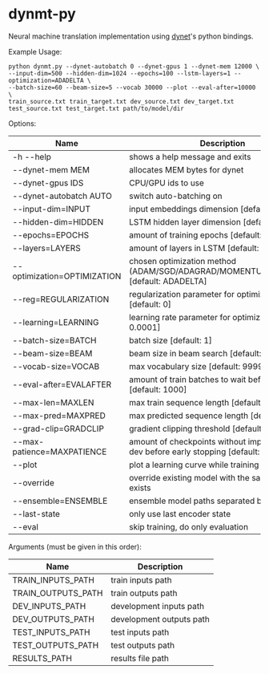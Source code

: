 # dynmt-py

Neural machine translation implementation using [dynet](https://github.com/clab/dynet)'s python bindings.

Example Usage:
~~~~
python dynmt.py --dynet-autobatch 0 --dynet-gpus 1 --dynet-mem 12000 \
--input-dim=500 --hidden-dim=1024 --epochs=100 --lstm-layers=1 --optimization=ADADELTA \
--batch-size=60 --beam-size=5 --vocab 30000 --plot --eval-after=10000  \
train_source.txt train_target.txt dev_source.txt dev_target.txt test_source.txt test_target.txt path/to/model/dir
~~~~

Options:

Name|Description
--- | ---
  -h --help        |             shows a help message and exits
  --dynet-mem MEM      |         allocates MEM bytes for dynet
  --dynet-gpus IDS  |         CPU/GPU ids to use
  --dynet-autobatch AUTO   |     switch auto-batching on
  --input-dim=INPUT      |       input embeddings dimension [default: 300]
  --hidden-dim=HIDDEN     |      LSTM hidden layer dimension [default: 100]
  --epochs=EPOCHS         |      amount of training epochs [default: 1]
  --layers=LAYERS         |      amount of layers in LSTM [default: 1]
  --optimization=OPTIMIZATION  | chosen optimization method (ADAM/SGD/ADAGRAD/MOMENTUM/ADADELTA) [default: ADADELTA]
  --reg=REGULARIZATION       |   regularization parameter for optimization [default: 0]
  --learning=LEARNING         |  learning rate parameter for optimization [default: 0.0001]
  --batch-size=BATCH           | batch size [default: 1]
  --beam-size=BEAM             | beam size in beam search [default: 5]
  --vocab-size=VOCAB          |  max vocabulary size [default: 99999]
  --eval-after=EVALAFTER      |  amount of train batches to wait before evaluation [default: 1000]
  --max-len=MAXLEN            |  max train sequence length [default: 50]
  --max-pred=MAXPRED          |  max predicted sequence length [default: 50]
  --grad-clip=GRADCLIP        |  gradient clipping threshold [default: 5.0]
  --max-patience=MAXPATIENCE  |  amount of checkpoints without improvement on dev before early stopping [default: 100]
  --plot                      |  plot a learning curve while training each model
  --override                  |  override existing model with the same name, if exists
  --ensemble=ENSEMBLE         |  ensemble model paths separated by a comma
  --last-state                |  only use last encoder state
  --eval                      |  skip training, do only evaluation
  
Arguments (must be given in this order):

Name|Description
--- | ---
  TRAIN_INPUTS_PATH |   train inputs path
  TRAIN_OUTPUTS_PATH |  train outputs path
  DEV_INPUTS_PATH    |  development inputs path
  DEV_OUTPUTS_PATH    | development outputs path
  TEST_INPUTS_PATH     |test inputs path
  TEST_OUTPUTS_PATH    |test outputs path
  RESULTS_PATH | results file path
